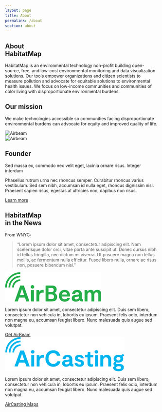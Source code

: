 ```yaml
---
layout: page
title: About
permalink: /about
section: about
---
```

<section class="panel panel--about-intro u--bg-teal">
  <div class="split--50">
    <h1 class="heading heading--large">
      About
      <br />
      HabitatMap
    </h1>
  </div>

  <div class="split--50">
    <p class="heading heading--small">
      HabitatMap is an environmental technology non-profit building open-source, free, and low-cost environmental monitoring and data visualization solutions. Our tools empower organizations and citizen scientists to measure pollution and advocate for equitable solutions to environmental health issues. We focus on low-income communities and communities of color living with disproportionate environmental burdens.
    </p>
  </div>
</section>

<section class="img-full-width img-full-width--about"></section>

<section>
  <div class="panel">
    <div class="split--50 split--padding-right">
      <h2 class="heading heading--capitilized">Our mission</h2>
      <p class="p--xlarge">
        We make technologies accessible so communities facing disproportionate environmental burdens can advocate for equity and improved quality of life.
      </p>
    </div>
    <div class="split--50 split--padding-left u--align-right">
      <img class="img img--alternate-small" src="assets/img/about-habitatmap-02.jpg" alt="Airbeam" />
    </div>
  </div>

  <div class="panel">
    <div class="split--50 split--padding-right split--order-secondary">
      <img class="img img--alternate-small" src="assets/img/about-habitatmap-02.jpg" alt="Airbeam" />
    </div>
    <div class="split--50 split--padding-left">
     <h2 class="heading heading--capitilized">Founder</h2>
     <p class="p--body heading heading--small">
      Sed massa ex, commodo nec velit eget, lacinia ornare risus. Integer interdum
     </p>
      <p class="p--body">
        Phasellus rutrum urna nec rhoncus semper. Curabitur rhoncus varius vestibulum. Sed sem nibh, accumsan id nulla eget, rhoncus dignissim nisl. Praesent sapien risus, egestas at ultricies non, dapibus non risus.
      </p>
      <a href="#" class="button">Learn more</a>
    </div>
  </div>
</section>

<section class="panel panel--quote u--bg-cyan">
  <div class="split--40">
    <h2 class="heading heading--medium">
      HabitatMap
      <br />
      in the News
    </h2>
  </div>
  <div class="split--60 quote">
    <p class="heading u--capitalized quote__heading">From WNYC:</p>
    <blockquote class="quote__body">
      “Lorem ipsum dolor sit amet, consectetur adipiscing elit. Nam scelerisque dolor orci, vitae porta ante suscipit ut. Donec cursus nibh id tellus fringilla, nec dictum mi viverra. Ut posuere magna non tellus mollis, ac fermentum nulla efficitur. Fusce libero nulla, ornare ac risus non, posuere bibendum nisi.”
    </blockquote>
  </div>
</section>

<section class="panel">
  <div class="split--50 split--padding-right">
    <img class="logo logo--body" alt="Airbeam" src="assets/img/svg/Airbeam-Logo-Body.svg" />
    <p class="p--body">
      Lorem ipsum dolor sit amet, consectetur adipiscing elit. Duis sem libero, consectetur non vehicula in, lobortis eu ipsum. Praesent felis odio, interdum non magna eu, accumsan feugiat libero. Nunc malesuada quis augue sed volutpat.
    </p>
    <a href="#" class="button button--hm">Get AirBeam</a>

  </div>
  <div class="split--50 split--padding-left">
    <img class="logo logo--body" alt="AirCasting" src="assets/img/svg/AirCasting-Logo-Body.svg" />
    <p class="p--body">
      Lorem ipsum dolor sit amet, consectetur adipiscing elit. Duis sem libero, consectetur non vehicula in, lobortis eu ipsum. Praesent felis odio, interdum non magna eu, accumsan feugiat libero. Nunc malesuada quis augue sed volutpat.
    </p>
    <a href="#" class="button button--ac">AirCasting Maps</a>
  </div>
</section>
